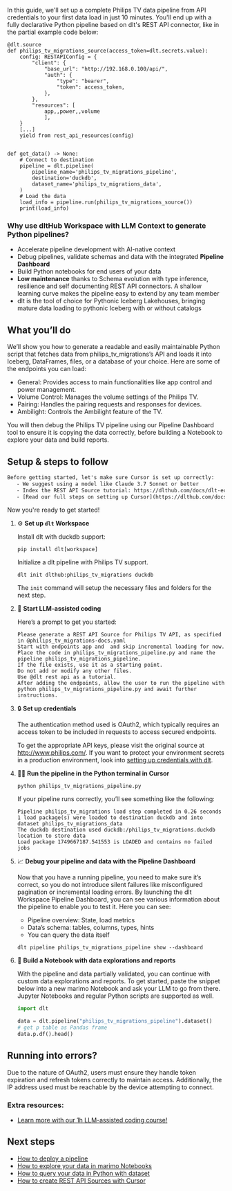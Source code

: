 In this guide, we'll set up a complete Philips TV data pipeline from API credentials to your first data load in just 10 minutes. You'll end up with a fully declarative Python pipeline based on dlt's REST API connector, like in the partial example code below:

```python-outcome
@dlt.source
def philips_tv_migrations_source(access_token=dlt.secrets.value):
    config: RESTAPIConfig = {
        "client": {
            "base_url": "http://192.168.0.100/api/",
            "auth": {
                "type": "bearer",
                "token": access_token,
            },
        },
        "resources": [
            app,,power,,volume
            ],
    }
    [...]
    yield from rest_api_resources(config)


def get_data() -> None:
    # Connect to destination
    pipeline = dlt.pipeline(
        pipeline_name='philips_tv_migrations_pipeline',
        destination='duckdb',
        dataset_name='philips_tv_migrations_data', 
    )
    # Load the data
    load_info = pipeline.run(philips_tv_migrations_source())
    print(load_info) 
```

### Why use dltHub Workspace with LLM Context to generate Python pipelines?

- Accelerate pipeline development with AI-native context
- Debug pipelines, validate schemas and data with the integrated **Pipeline Dashboard**
- Build Python notebooks for end users of your data
- **Low maintenance** thanks to Schema evolution with type inference, resilience and self documenting REST API connectors. A shallow learning curve makes the pipeline easy to extend by any team member
- dlt is the tool of choice for Pythonic Iceberg Lakehouses, bringing mature data loading to pythonic Iceberg with or without catalogs

## What you’ll do

We’ll show you how to generate a readable and easily maintainable Python script that fetches data from philips_tv_migrations’s API and loads it into Iceberg, DataFrames, files, or a database of your choice. Here are some of the endpoints you can load:

- General: Provides access to main functionalities like app control and power management.
- Volume Control: Manages the volume settings of the Philips TV.
- Pairing: Handles the pairing requests and responses for devices.
- Ambilight: Controls the Ambilight feature of the TV.

You will then debug the Philips TV pipeline using our Pipeline Dashboard tool to ensure it is copying the data correctly, before building a Notebook to explore your data and build reports.

## Setup & steps to follow

```default
Before getting started, let's make sure Cursor is set up correctly:
   - We suggest using a model like Claude 3.7 Sonnet or better
   - Index the REST API Source tutorial: https://dlthub.com/docs/dlt-ecosystem/verified-sources/rest_api/ and add it to context as **@dlt rest api**
   - [Read our full steps on setting up Cursor](https://dlthub.com/docs/dlt-ecosystem/llm-tooling/cursor-restapi#23-configuring-cursor-with-documentation)
```

Now you're ready to get started!

1. ⚙️ **Set up `dlt` Workspace**
    
    Install dlt with duckdb support:
    ```shell
    pip install dlt[workspace]
    ```

    Initialize a dlt pipeline with Philips TV support.
    ```shell
    dlt init dlthub:philips_tv_migrations duckdb
    ```

    The `init` command will setup the necessary files and folders for the next step.
    
2. 🤠 **Start LLM-assisted coding**
    
    Here’s a prompt to get you started:
    
    ```prompt
    Please generate a REST API Source for Philips TV API, as specified in @philips_tv_migrations-docs.yaml 
    Start with endpoints app and  and skip incremental loading for now. 
    Place the code in philips_tv_migrations_pipeline.py and name the pipeline philips_tv_migrations_pipeline. 
    If the file exists, use it as a starting point. 
    Do not add or modify any other files. 
    Use @dlt rest api as a tutorial. 
    After adding the endpoints, allow the user to run the pipeline with python philips_tv_migrations_pipeline.py and await further instructions.
    ```

    
3. 🔒 **Set up credentials** 
    
    The authentication method used is OAuth2, which typically requires an access token to be included in requests to access secured endpoints.
    
    To get the appropriate API keys, please visit the original source at http://www.philips.com/.
    If you want to protect your environment secrets in a production environment, look into [setting up credentials with dlt](https://dlthub.com/docs/walkthroughs/add_credentials).
    
4. 🏃‍♀️ **Run the pipeline in the Python terminal in Cursor**
    
    ```shell
    python philips_tv_migrations_pipeline.py
    ```
    
    If your pipeline runs correctly, you’ll see something like the following:
    
    ```shell
    Pipeline philips_tv_migrations load step completed in 0.26 seconds
    1 load package(s) were loaded to destination duckdb and into dataset philips_tv_migrations_data
    The duckdb destination used duckdb:/philips_tv_migrations.duckdb location to store data
    Load package 1749667187.541553 is LOADED and contains no failed jobs
    ```
    
5. 📈 **Debug your pipeline and data with the Pipeline Dashboard**

    Now that you have a running pipeline, you need to make sure it’s correct, so you do not introduce silent failures like misconfigured pagination or incremental loading errors. By launching the dlt Workspace Pipeline Dashboard, you can see various information about the pipeline to enable you to test it. Here you can see:
    - Pipeline overview: State, load metrics
    - Data’s schema: tables, columns, types, hints
    - You can query the data itself
    
    ```shell
    dlt pipeline philips_tv_migrations_pipeline show --dashboard
    ```
    
6. 🐍 **Build a Notebook with data explorations and reports**

    With the pipeline and data partially validated, you can continue with custom data explorations and reports. To get started, paste the snippet below into a new marimo Notebook and ask your LLM to go from there. Jupyter Notebooks and regular Python scripts are supported as well.

    
    ```python
    import dlt

   data = dlt.pipeline("philips_tv_migrations_pipeline").dataset()
   # get p table as Pandas frame
   data.p.df().head()
    ```

## Running into errors?

Due to the nature of OAuth2, users must ensure they handle token expiration and refresh tokens correctly to maintain access. Additionally, the IP address used must be reachable by the device attempting to connect.

### Extra resources:

- [Learn more with our 1h LLM-assisted coding course!](https://www.youtube.com/watch?v=GGid70rnJuM)

## Next steps

- [How to deploy a pipeline](https://dlthub.com/docs/walkthroughs/deploy-a-pipeline)
- [How to explore your data in marimo Notebooks](https://dlthub.com/docs/general-usage/dataset-access/marimo)
- [How to query your data in Python with dataset](https://dlthub.com/docs/general-usage/dataset-access/dataset)
- [How to create REST API Sources with Cursor](https://dlthub.com/docs/dlt-ecosystem/llm-tooling/cursor-restapi)